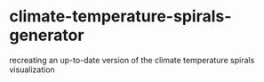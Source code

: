 # climate-temperature-spirals-generator
recreating an up-to-date version of the climate temperature spirals visualization
